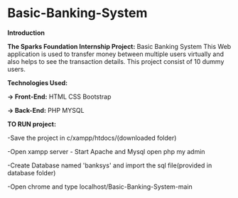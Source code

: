 # Basic-Banking-System

**Introduction**

**The Sparks Foundation Internship Project:**
Basic Banking System This Web application is used to transfer money between multiple users virtually and also helps to see the transaction details. This project consist of 10 dummy users.

**Technologies Used:**

**-> Front-End:**
HTML
CSS
Bootstrap

**-> Back-End:**
PHP
MYSQL

**TO RUN project:**

-Save the project in c/xampp/htdocs/(downloaded folder)

-Open xampp server - Start Apache and Mysql open php my admin

-Create Database named 'banksys' and import the sql file(provided in database folder)

-Open chrome and type localhost/Basic-Banking-System-main
